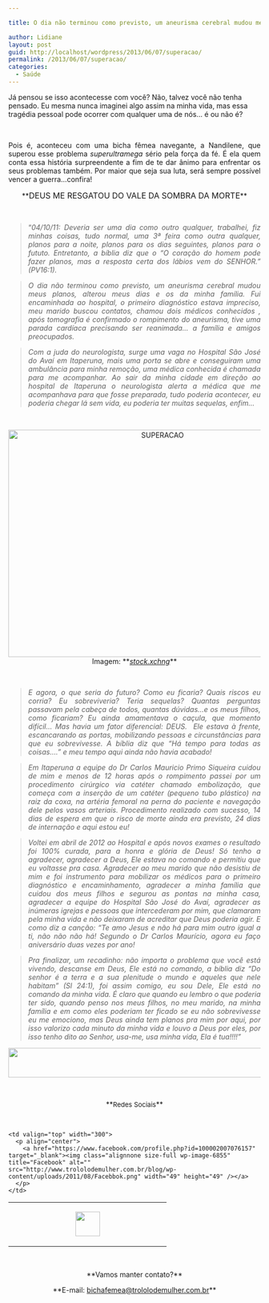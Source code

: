 ```yaml
---

title: O dia não terminou como previsto, um aneurisma cerebral mudou meus planos…

author: Lidiane
layout: post
guid: http://localhost/wordpress/2013/06/07/superacao/
permalink: /2013/06/07/superacao/
categories:
  - Saúde
---
```

Já pensou se isso acontecesse com você? Não, talvez você não tenha pensado. Eu mesma nunca imaginei algo assim na minha vida, mas essa tragédia pessoal pode ocorrer com qualquer uma de nós… é ou não é?

&nbsp;

<p align="justify">
  Pois é, aconteceu com uma bicha fêmea navegante, a Nandilene, que superou esse problema <em>superultramega </em>sério pela força da fé. É ela quem conta essa história surpreendente a fim de te dar ânimo para enfrentar os seus problemas também. Por maior que seja sua luta, será sempre possível vencer a guerra…confira!
</p>

<!--more-->

<p align="center">
  **<span style="font-size: medium;">DEUS ME RESGATOU DO VALE DA SOMBRA DA MORTE</span>**
</p>

&nbsp;

> <p align="justify">
>   “<em>04/10/11: Deveria ser uma dia como outro qualquer, trabalhei, fiz minhas coisas, tudo normal, uma 3ª feira como outra qualquer, planos para a noite, planos para os dias seguintes, planos para o fututo. Entretanto, a bíblia diz que o &#8220;O coração do homem pode fazer planos, mas a resposta certa dos lábios vem do SENHOR.&#8221; (PV16:1). </em>
> </p>

> <p align="justify">
>   <em>O dia não terminou como previsto, um aneurisma cerebral mudou meus planos, alterou meus dias e os da minha família. Fui encaminhada ao hospital, o primeiro diagnóstico estava impreciso, meu marido buscou contatos, chamou dois médicos conhecidos , após tomografia é confirmado o rompimento do aneurisma, tive uma parada cardíaca precisando ser reanimada… a família e amigos preocupados. </em>
> </p>

> <p align="justify">
>   <em>Com a juda do neurologista, surge uma vaga no Hospital São José do Avaí em Itaperuna, mais uma porta se abre e conseguiram uma ambulância para minha remoção, uma médica conhecida é chamada para me acompanhar. Ao sair da minha cidade em direção ao hospital de Itaperuna o neurologista alerta a médica que me acompanhava para que fosse preparada, tudo poderia acontecer, eu poderia chegar lá sem vida, eu poderia ter muitas sequelas, enfim&#8230;</em>
> </p>

&nbsp;

<p align="center">
  <a href="http://www.trololodemulher.com.br/blog/wp-content/uploads/2013/05/SUPERACAO.jpg"><img class="alignnone size-full wp-image-9450" alt="SUPERACAO" src="http://www.trololodemulher.com.br/blog/wp-content/uploads/2013/05/SUPERACAO.jpg" width="600" height="454" /></a><br /> Imagem: **<em><a href="http://www.sxc.hu/" target="_blank">stock.xchng</a></em>**
</p>

&nbsp;

> <p align="justify">
>   <em>E agora, o que seria do futuro? Como eu ficaria? Quais riscos eu corria? Eu sobreviveria? Teria sequelas? Quantas perguntas passavam pela cabeça de todos, quantas dúvidas…e os meus filhos, como ficariam? Eu ainda amamentava o caçula, que momento difícil&#8230; Mas havia um fator diferencial: DEUS.  Ele estava à frente, escancarando as portas, mobilizando pessoas e circunstâncias para que eu sobrevivesse. A bíblia diz que &#8220;Há tempo para todas as coisas&#8230;.&#8221; e meu tempo aqui ainda não havia acabado! </em>
> </p>

> <p align="justify">
>   <em>Em Itaperuna a equipe do Dr Carlos Mauricio Primo Siqueira cuidou de mim e menos de 12 horas após o rompimento passei por um procedimento cirúrgico via catéter chamado embolização, que começa com a inserção de um catéter (pequeno tubo plástico) na raiz da coxa, na artéria femoral na perna do paciente e navegação dele pelos vasos arteriais. Procedimento realizado com sucesso, 14 dias de espera em que o risco de morte ainda era previsto, 24 dias de internação e aqui estou eu!</em>
> </p>

> <p align="justify">
>   <em>Voltei em abril de 2012 ao Hospital e após novos exames o resultado foi 100% curada, para a honra e glória de Deus! Só tenho a agradecer, agradecer a Deus, Ele estava no comando e permitiu que eu voltasse pra casa. Agradecer ao meu marido que não desistiu de mim e foi instrumento para mobilizar os médicos para o primeiro diagnóstico e encaminhamento, agradecer a minha família que cuidou dos meus filhos e segurou as pontas na minha casa, agradecer a equipe do Hospital São José do Avaí, agradecer as inúmeras igrejas e pessoas que intercederam por mim, que clamaram pela minha vida e não deixaram de acreditar que Deus poderia agir. E como diz a canção: &#8220;Te amo Jesus e não há para mim outro igual a ti, não não não há! Segundo o Dr Carlos Maurício, agora eu faço aniversário duas vezes por ano! </em>
> </p>

> <p align="justify">
>   <em>Pra finalizar, um recadinho: não importa o problema que você está vivendo, descanse em Deus, Ele está no comando, a bíblia diz &#8220;Do senhor é a terra e a sua plenitude o mundo e aqueles que nele habitam&#8221; (Sl 24:1), foi assim comigo, eu sou Dele, Ele está no comando da minha vida. É claro que quando eu lembro o que poderia ter sido, quando penso nos meus filhos, no meu marido, na minha família e em como eles poderiam ter ficado se eu não sobrevivesse eu me emociono, mas Deus ainda tem planos pra mim por aqui, por isso valorizo cada minuto da minha vida e louvo a Deus por eles, por isso tenho dito ao Senhor, usa-me, usa minha vida, Ela é tua!!!!”</em>
> </p>

<p align="center">
  <a href="http://feedburner.google.com/fb/a/mailverify?uri=blogbichafemea&loc=pt_BR" target="_blank"><img class="alignnone size-full wp-image-8451" title="Assine o Bicha Fêmea grátis!" alt="" src="http://www.trololodemulher.com.br/blog/wp-content/uploads/2012/01/rodapé.png" width="600" height="59" /></a>
</p>

&nbsp;

<p align="center">
  **<span style="font-size: small;">Redes Sociais</span>**
</p>

&nbsp;

<table width="600" border="0" cellspacing="0" cellpadding="2">
  <tr>
    <td valign="top" width="300">
      <p align="center">
        <a href="https://twitter.com/#%21/bichafemea" target="_blank"><img class="alignnone size-full wp-image-6857" title="Twitter" alt="" src="http://www.trololodemulher.com.br/blog/wp-content/uploads/2011/08/Twitter.png" width="49" height="49" /></a>
      </p>
    </td>
    
    <td valign="top" width="300">
      <p align="center">
        <a href="https://www.facebook.com/profile.php?id=100002007076157" target="_blank"><img class="alignnone size-full wp-image-6855" title="Facebook" alt="" src="http://www.trololodemulher.com.br/blog/wp-content/uploads/2011/08/Facebbok.png" width="49" height="49" /></a>
      </p>
    </td>
  </tr>
</table>

&nbsp;

<p align="center">
  **Vamos manter contato?**
</p>

<p align="center">
  **E-mail: <a href="mailto:bichafemea@trololodemulher.com.br">bichafemea@trololodemulher.com.br</a>**
</p>